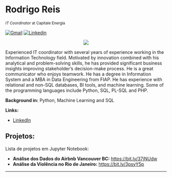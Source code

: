 # Rodrigo Reis
<sub>*IT Coordinator* at Capitale Energia</sub>

[![Gmail](https://img.shields.io/badge/-Gmail-c14438?style=for-the-badge&logo=Gmail&logoColor=white&link=mailto:karanalpe@gmail.com)](mailto:karanalpe@gmail.com)
[![Linkedin](https://img.shields.io/badge/LinkedIn-blue?style=for-the-badge&logo=Linkedin)](https://www.linkedin.com/in/rodrigoreisbr/)

<p align="center">
  <img src="https://media-exp1.licdn.com/dms/image/C4D16AQFUn5hzcGEa5w/profile-displaybackgroundimage-shrink_350_1400/0?e=1608163200&v=beta&t=8kE8KogSEcWhYtswbUliKdJEF2pBDXG9jNf4ht4isQI" >
</p>

Experienced IT coordinator with several years of experience working in the Information Technology field.  Motivated by innovation combined with his analytical and problem-solving skills, he has provided significant business insights improving stakeholder’s decision-make process. He is a great communicator who enjoys teamwork.
He has a degree in Information System and a MBA in Data Engineering from FIAP.  He has experience with relational and non-SQL databases, BI tools, and machine learning. Some of the programming languages include Python, SQL, PL-SQL and PHP.

**Background in:** Python, Machine Learning and SQL

**Links:**
* [LinkedIn](https://www.linkedin.com/in/rodrigoreisbr/)


## Projetos:
Lista de projetos em Jupyter Notebook:

* **Análise dos Dados do Airbnb Vancouver BC:** https://bit.ly/37jNUdw 
* **Análise da Violência no Rio de Janeiro:** https://bit.ly/3psyY5p
---

